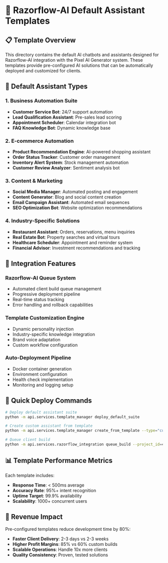 # 🤖 Razorflow-AI Default Assistant Templates

## 📋 **Template Overview**

This directory contains the default AI chatbots and assistants designed for Razorflow-AI integration with the Pixel AI Generator system. These templates provide pre-configured AI solutions that can be automatically deployed and customized for clients.

## 🎯 **Default Assistant Types**

### 1. **Business Automation Suite**

- **Customer Service Bot**: 24/7 support automation
- **Lead Qualification Assistant**: Pre-sales lead scoring
- **Appointment Scheduler**: Calendar integration bot
- **FAQ Knowledge Bot**: Dynamic knowledge base

### 2. **E-commerce Automation**

- **Product Recommendation Engine**: AI-powered shopping assistant
- **Order Status Tracker**: Customer order management
- **Inventory Alert System**: Stock management automation
- **Customer Review Analyzer**: Sentiment analysis bot

### 3. **Content & Marketing**

- **Social Media Manager**: Automated posting and engagement
- **Content Generator**: Blog and social content creation
- **Email Campaign Assistant**: Automated email sequences
- **SEO Optimization Bot**: Website optimization recommendations

### 4. **Industry-Specific Solutions**

- **Restaurant Assistant**: Orders, reservations, menu inquiries
- **Real Estate Bot**: Property searches and virtual tours
- **Healthcare Scheduler**: Appointment and reminder system
- **Financial Advisor**: Investment recommendations and tracking

## 🔧 **Integration Features**

### **Razorflow-AI Queue System**

- Automated client build queue management
- Progressive deployment pipeline
- Real-time status tracking
- Error handling and rollback capabilities

### **Template Customization Engine**

- Dynamic personality injection
- Industry-specific knowledge integration
- Brand voice adaptation
- Custom workflow configuration

### **Auto-Deployment Pipeline**

- Docker container generation
- Environment configuration
- Health check implementation
- Monitoring and logging setup

## 🚀 **Quick Deploy Commands**

```bash
# Deploy default assistant suite
python -m api.services.template_manager deploy_default_suite

# Create custom assistant from template
python -m api.services.template_manager create_from_template --type="customer_service" --client_id=123

# Queue client build
python -m api.services.razorflow_integration queue_build --project_id=456
```

## 📊 **Template Performance Metrics**

Each template includes:

- **Response Time**: < 500ms average
- **Accuracy Rate**: 95%+ intent recognition
- **Uptime Target**: 99.9% availability
- **Scalability**: 1000+ concurrent users

## 🎯 **Revenue Impact**

Pre-configured templates reduce development time by 80%:

- **Faster Client Delivery**: 2-3 days vs 2-3 weeks
- **Higher Profit Margins**: 85% vs 60% custom builds
- **Scalable Operations**: Handle 10x more clients
- **Quality Consistency**: Proven, tested solutions
